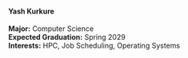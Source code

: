 #### Yash Kurkure
**Major:** Computer Science<br>
**Expected Graduation:** Spring 2029<br>
**Interests:** HPC, Job Scheduling, Operating Systems<br>

